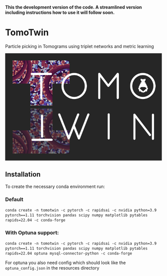 **This the development version of the code. A streamlined version including instructions how to use it will follow soon.**

# TomoTwin

Particle picking in Tomograms using triplet networks and metric learning

![TomoTwin Logo](resources/images/tomotwin_white_on_gray_cropped.png)

## Installation

To create the necessary conda environment run:

### Default
```
conda create -n tomotwin -c pytorch -c rapidsai -c nvidia python=3.9 pytorch==1.11 torchvision pandas scipy numpy matplotlib pytables rapids=22.04 -c conda-forge
```
### With Optuna support:
```
conda create -n tomotwin -c pytorch -c rapidsai -c nvidia python=3.9 pytorch==1.11 torchvision pandas scipy numpy matplotlib pytables rapids=22.04 optuna mysql-connector-python -c conda-forge
```
For optuna you also need config which should look like the `optuna_config.json` in the resources directory



